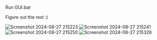 Run GUI.bat

Figure out the rest :)

![Screenshot 2024-08-27 215223](https://github.com/user-attachments/assets/0cda86d9-0e60-4357-8621-fc8dcfea7dca)
![Screenshot 2024-08-27 215241](https://github.com/user-attachments/assets/c1acb6ce-b594-4f77-9b30-2a5a0857a923)
![Screenshot 2024-08-27 215250](https://github.com/user-attachments/assets/1757cfe9-e35b-488b-b877-9afd754cb081)
![Screenshot 2024-08-27 215328](https://github.com/user-attachments/assets/02496df1-023e-44d6-826d-227725ff9097)
